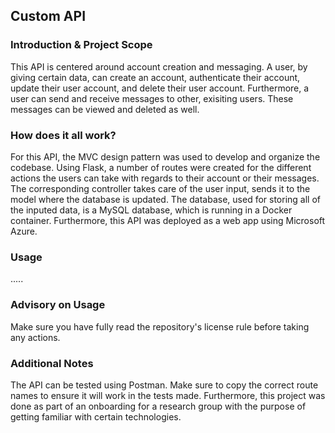 ## Custom API

### Introduction & Project Scope
This API is centered around account creation and messaging. A user, by giving certain data, can create an account, authenticate their account, update their user account, and delete their user account. Furthermore, a user can send and receive messages to other, exisiting users. These messages can be viewed and deleted as well.  

### How does it all work?
For this API, the MVC design pattern was used to develop and organize the codebase. Using Flask, a number of routes were created for the different actions the users can take with regards to their account or their messages. The corresponding controller takes care of the user input, sends it to the model where the database is updated. The database, used for storing all of the inputed data, is a MySQL database, which is running in a Docker container. Furthermore, this API was deployed as a web app using Microsoft Azure. 

### Usage
.....

### Advisory on Usage
Make sure you have fully read the repository's license rule before taking any actions.

### Additional Notes
The API can be tested using Postman. Make sure to copy the correct route names to ensure it will work in the tests made. Furthermore, this project was done as part of an onboarding for a research group with the purpose of getting familiar with certain technologies.

